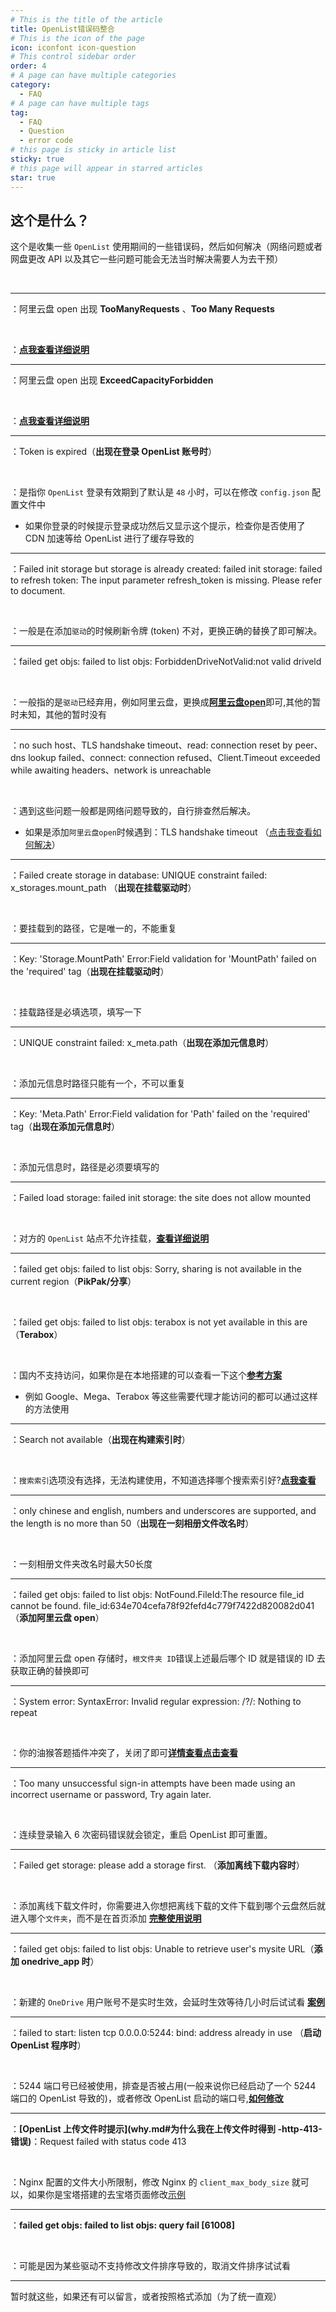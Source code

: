 ```yaml
---
# This is the title of the article
title: OpenList错误码整合
# This is the icon of the page
icon: iconfont icon-question
# This control sidebar order
order: 4
# A page can have multiple categories
category:
  - FAQ
# A page can have multiple tags
tag:
  - FAQ
  - Question
  - error code
# this page is sticky in article list
sticky: true
# this page will appear in starred articles
star: true
---
```


## 这个是什么？

这个是收集一些 `OpenList` 使用期间的一些错误码，然后如何解决（网络问题或者网盘更改 API 以及其它一些问题可能会无法当时解决需要人为去干预）

<br/>

-----

<Badge text="Q" type="warning" vertical="middle" />：阿里云盘 open 出现 **TooManyRequests** 、**Too Many Requests**

<br/>

<Badge text="A" type="info" vertical="middle" />：[**点我查看详细说明**](../guide/drivers/aliyundrive_open.md)

-----

<Badge text="Q" type="warning" vertical="middle" />：阿里云盘 open 出现 **ExceedCapacityForbidden** 

<br/>

<Badge text="A" type="info" vertical="middle" />：[**点我查看详细说明**](../guide/drivers/aliyundrive_open.md#四、)

-----

<Badge text="Q" type="warning" vertical="middle" />：Token is expired（**出现在登录 OpenList 账号时**）

<br/>

<Badge text="A" type="info" vertical="middle" />：是指你 `OpenList` 登录有效期到了默认是 `48` 小时，可以在修改 `config.json` 配置文件中

- 如果你登录的时候提示登录成功然后又显示这个提示，检查你是否使用了 CDN 加速等给 OpenList 进行了缓存导致的

-----

<Badge text="Q" type="warning" vertical="middle" />：Failed init storage but storage is already created: failed init storage: failed to refresh token: The input parameter refresh_token is missing. Please refer to document.

<br/>

<Badge text="A" type="info" vertical="middle" />：一般是在添加`驱动`的时候刷新令牌 (token) 不对，更换正确的替换了即可解决。

-----

<Badge text="Q" type="warning" vertical="middle" />：failed get objs: failed to list objs: ForbiddenDriveNotValid:not valid driveld

<br/>

<Badge text="A" type="info" vertical="middle" />：一般指的是`驱动`已经弃用，例如阿里云盘，更换成[**阿里云盘open**](../guide/drivers/aliyundrive_open.md)即可,其他的暂时未知，其他的暂时没有

-----

<Badge text="Q" type="warning" vertical="middle" />：no such host、TLS handshake timeout、read: connection reset by peer、dns lookup failed、connect: connection refused、Client.Timeout exceeded while awaiting headers、network is unreachable

<br/>

<Badge text="A" type="info" vertical="middle" />：遇到这些问题一般都是网络问题导致的，自行排查然后解决。

- 如果是添加`阿里云盘open`时候遇到：TLS handshake timeout （[点击我查看如何解决](./why.md#添加阿里云盘-分享-时提示-提示post-https-auth-aliyundrive-com-v2-account-token-net-http-tls-handshake-timeout)）

-----

<Badge text="Q" type="warning" vertical="middle" />：Failed create storage in database: UNIQUE constraint failed: x_storages.mount_path （**出现在挂载驱动时**）

<br/>

<Badge text="A" type="info" vertical="middle" />：要挂载到的路径，它是唯一的，不能重复

-----

<Badge text="Q" type="warning" vertical="middle" />：Key: 'Storage.MountPath' Error:Field validation for 'MountPath' failed on the 'required' tag（**出现在挂载驱动时**）

<br/>

<Badge text="A" type="info" vertical="middle" />：挂载路径是必填选项，填写一下

-----

<Badge text="Q" type="warning" vertical="middle" />：UNIQUE constraint failed: x_meta.path（**出现在添加元信息时**）

<br/>

<Badge text="A" type="info" vertical="middle" />：添加元信息时路径只能有一个，不可以重复

-----

<Badge text="Q" type="warning" vertical="middle" />：Key: 'Meta.Path' Error:Field validation for 'Path' failed on the 'required' tag（**出现在添加元信息时**）

<br/>

<Badge text="A" type="info" vertical="middle" />：添加元信息时，路径是必须要填写的

-----

<Badge text="Q" type="warning" vertical="middle" />：Failed load storage: failed init storage: the site does not allow mounted

<br/>

<Badge text="A" type="info" vertical="middle" />：对方的 `OpenList` 站点不允许挂载，[**查看详细说明**](../guide/drivers/Alist%20V2%20V3.md#链接)

-----

<Badge text="Q" type="warning" vertical="middle" />：failed get objs: failed to list objs: Sorry, sharing is not available in the current region（**PikPak/分享**）

<br/>

<Badge text="Q" type="warning" vertical="middle" />：failed get objs: failed to list objs: terabox is not yet available in this are（**Terabox**）

<br/>

<Badge text="A" type="info" vertical="middle" />：国内不支持访问，如果你是在本地搭建的可以查看一下这个[**参考方案**](https://anwen-anyi.github.io/index/07-wenti.html#_41-alist如何-使用-吃到-代理-proxy)

- 例如 Google、Mega、Terabox 等这些需要代理才能访问的都可以通过这样的方法使用

-----

<Badge text="Q" type="warning" vertical="middle" />：Search not available（**出现在构建索引时**）

<br/>

<Badge text="A" type="info" vertical="middle" />：`搜索索引`选项没有选择，无法构建使用，不知道选择哪个搜索索引好?[**点我查看**](../guide/advanced/search.md#不同搜索索引之间的差异)

-----

<Badge text="Q" type="warning" vertical="middle" />：only chinese and english, numbers and underscores are supported, and the length is no more than 50（**出现在一刻相册文件改名时**）

<br/>

<Badge text="A" type="info" vertical="middle" />：一刻相册文件夹改名时最大50长度

-----

<Badge text="Q" type="warning" vertical="middle" />：failed get objs: failed to list objs: NotFound.FileId:The resource file_id cannot be found. file_id:634e704cefa78f92fefd4c779f7422d820082d041（**添加阿里云盘 open**）

<br/>

<Badge text="A" type="info" vertical="middle" />：添加阿里云盘 open 存储时，`根文件夹 ID`错误上述最后哪个 ID 就是错误的 ID 去获取正确的替换即可

-----

<Badge text="Q" type="warning" vertical="middle" />：System error: SyntaxError: Invalid regular expression: /?/: Nothing to repeat

<br/>

<Badge text="A" type="info" vertical="middle" />：你的油猴答题插件冲突了，关闭了即可[**详情查看点击查看**](https://github.com/alist-org/alist/discussions/2399)

-----

<Badge text="Q" type="warning" vertical="middle" />：Too many unsuccessful sign-in attempts have been made using an incorrect username or password, Try again later.

<br/>

<Badge text="A" type="info" vertical="middle" />：连续登录输入 6 次密码错误就会锁定，重启 OpenList 即可重置。

-----

<Badge text="Q" type="warning" vertical="middle" />：Failed get storage: please add a storage first. （**添加离线下载内容时**）

<br/>

<Badge text="A" type="info" vertical="middle" />：添加离线下载文件时，你需要进入你想把离线下载的文件下载到哪个云盘然后就进入哪个`文件夹`，而不是在首页添加 [**完整使用说明**](../guide/advanced/offline-download.md)

-----

<Badge text="Q" type="warning" vertical="middle" />：failed get objs: failed to list objs: Unable to retrieve user's mysite URL（**添加 onedrive_app 时**）

<br/>

<Badge text="A" type="info" vertical="middle" />：新建的 `OneDrive` 用户账号不是实时生效，会延时生效等待几小时后试试看 [**案例**](https://github.com/alist-org/docs/discussions/189#discussioncomment-5928892)

-----

<Badge text="Q" type="warning" vertical="middle" />：failed to start: listen tcp 0.0.0.0:5244: bind: address already in use （**启动 OpenList 程序时**）

<br/>

<Badge text="A" type="info" vertical="middle" />：5244 端口号已经被使用，排查是否被占用(一般来说你已经启动了一个 5244 端口的 OpenList 导致的)，或者修改 OpenList 启动的端口号,[**如何修改**](../config/configuration.md#port)

-----

<Badge text="Q" type="warning" vertical="middle" />：**[OpenList 上传文件时提示](why.md#为什么我在上传文件时得到 -http-413- 错误)**：Request failed with status code 413

<br/>

<Badge text="A" type="info" vertical="middle" />：Nginx 配置的文件大小所限制，修改 Nginx 的 `client_max_body_size` 就可以，如果你是宝塔搭建的去宝塔页面修改[示例](https://blog.csdn.net/u012514495/article/details/127981183)

-----

<Badge text="Q" type="warning" vertical="middle" />：**failed get objs: failed to list objs: query fail [61008]**

<br/>

<Badge text="A" type="info" vertical="middle" />：可能是因为某些驱动不支持修改文件排序导致的，取消文件排序试试看

-----


暂时就这些，如果还有可以留言，或者按照格式添加（为了统一直观）

